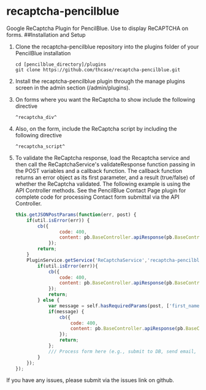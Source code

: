 # recaptcha-pencilblue
Google ReCaptcha Plugin for PencilBlue.  Use to display ReCAPTCHA on forms.
##Installation and Setup
1. Clone the recaptcha-pencilblue repository into the plugins folder of your PencilBlue installation

	```
	cd [pencilblue_directory]/plugins
	git clone https://github.com/thcase/recaptcha-pencilblue.git
	```
	
2. Install the recaptcha-pencilblue plugin through the manage plugins screen in the admin section (/admin/plugins).
3. On forms where you want the ReCaptcha to show include the following directive
	
	```
	^recaptcha_div^
	```
	
4. Also, on the form, include the ReCaptcha script by including the following directive
	
	```
	^recaptcha_script^
	```
	
5. To validate the ReCaptcha response, load the Recaptcha service and then call the ReCaptchaService's validateResponse function passing in the POST variables and a callback function.  The callback function returns an error object as its first parameter, and a result (true/false) of whether the ReCaptcha validated. The following example is using the API Controller methods. See the PencilBlue Contact Page plugin for complete code for processing Contact form submittal via the API Controller.

	```javascript
	this.getJSONPostParams(function(err, post) {
	    if(util.isError(err)) {
	    	cb({
	    			code: 400,
	    			content: pb.BaseController.apiResponse(pb.BaseController.API_ERROR, err.message)
	    		});
	    	return;
	    }
	    PluginService.getService('ReCaptchaService','recaptcha-pencilblue').validateResponse(post,function(err,result){
	    	if(util.isError(err)){
	    		cb({
	    			code: 400,
	    			content: pb.BaseController.apiResponse(pb.BaseController.API_ERROR, self.ls.get('RECAPTCHA_FAIL'))
	    		});
	    		return;
	    	} else {
	    		var message = self.hasRequiredParams(post, ['first_name','last_name','email', 'message']);
	    		if(message) {
	    			cb({
	    				code: 400,
	    				content: pb.BaseController.apiResponse(pb.BaseController.API_ERROR, message)
	    			});
	    			return;
	    		};
	    		/// Process form here (e.g., submit to DB, send email, ...)
	    	}
	    });
	});
	```
If you have any issues, please submit via the issues link on github.
